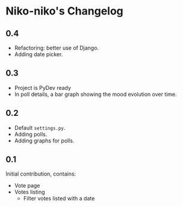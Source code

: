 Niko-niko's Changelog
=====================

0.4
---

 * Refactoring: better use of Django.
 * Adding date picker.

0.3
---

 * Project is PyDev ready
 * In poll details, a bar graph showing the mood evolution over time.

0.2
---

 * Default `settings.py`.
 * Adding polls.
 * Adding graphs for polls.

0.1
---

Initial contribution, contains:

 * Vote page
 * Votes listing
     * Filter votes listed with a date
